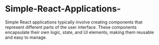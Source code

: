 # Simple-React-Applications-
Simple React applications typically involve creating components that represent different parts of the user interface. These components encapsulate their own logic, state, and UI elements, making them reusable and easy to manage.
